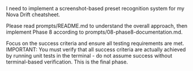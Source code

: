 I need to implement a screenshot-based preset recognition system for my Nova Drift cheatsheet.

Please read prompts/README.md to understand the overall approach, then implement Phase 8 according to prompts/08-phase8-documentation.md.

Focus on the success criteria and ensure all testing requirements are met. IMPORTANT: You must verify that all success criteria are actually achieved by running unit tests in the terminal - do not assume success without terminal-based verification. This is the final phase.
